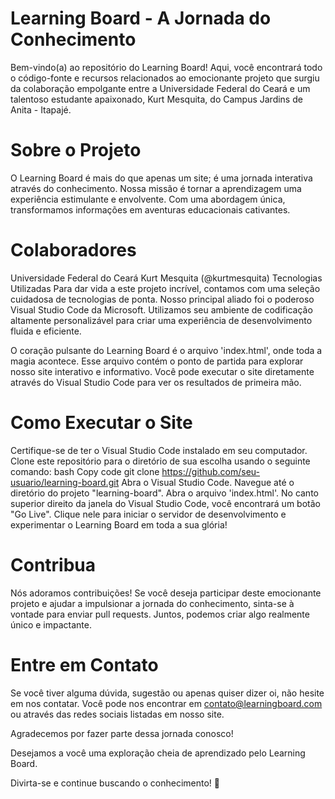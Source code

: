 # Learning Board - A Jornada do Conhecimento
Bem-vindo(a) ao repositório do Learning Board! Aqui, você encontrará todo o código-fonte e recursos relacionados ao emocionante projeto que surgiu da colaboração empolgante entre a Universidade Federal do Ceará e um talentoso estudante apaixonado, Kurt Mesquita, do Campus Jardins de Anita - Itapajé.

# Sobre o Projeto
O Learning Board é mais do que apenas um site; é uma jornada interativa através do conhecimento. Nossa missão é tornar a aprendizagem uma experiência estimulante e envolvente. Com uma abordagem única, transformamos informações em aventuras educacionais cativantes.

# Colaboradores
Universidade Federal do Ceará
Kurt Mesquita (@kurtmesquita)
Tecnologias Utilizadas
Para dar vida a este projeto incrível, contamos com uma seleção cuidadosa de tecnologias de ponta. Nosso principal aliado foi o poderoso Visual Studio Code da Microsoft. Utilizamos seu ambiente de codificação altamente personalizável para criar uma experiência de desenvolvimento fluida e eficiente.

O coração pulsante do Learning Board é o arquivo 'index.html', onde toda a magia acontece. Esse arquivo contém o ponto de partida para explorar nosso site interativo e informativo. Você pode executar o site diretamente através do Visual Studio Code para ver os resultados de primeira mão.

# Como Executar o Site
Certifique-se de ter o Visual Studio Code instalado em seu computador.
Clone este repositório para o diretório de sua escolha usando o seguinte comando:
bash
Copy code
git clone https://github.com/seu-usuario/learning-board.git
Abra o Visual Studio Code.
Navegue até o diretório do projeto "learning-board".
Abra o arquivo 'index.html'.
No canto superior direito da janela do Visual Studio Code, você encontrará um botão "Go Live". Clique nele para iniciar o servidor de desenvolvimento e experimentar o Learning Board em toda a sua glória!

# Contribua
Nós adoramos contribuições! Se você deseja participar deste emocionante projeto e ajudar a impulsionar a jornada do conhecimento, sinta-se à vontade para enviar pull requests. Juntos, podemos criar algo realmente único e impactante.

# Entre em Contato
Se você tiver alguma dúvida, sugestão ou apenas quiser dizer oi, não hesite em nos contatar. Você pode nos encontrar em contato@learningboard.com ou através das redes sociais listadas em nosso site.

Agradecemos por fazer parte dessa jornada conosco!

Desejamos a você uma exploração cheia de aprendizado pelo Learning Board.

Divirta-se e continue buscando o conhecimento! 🚀





